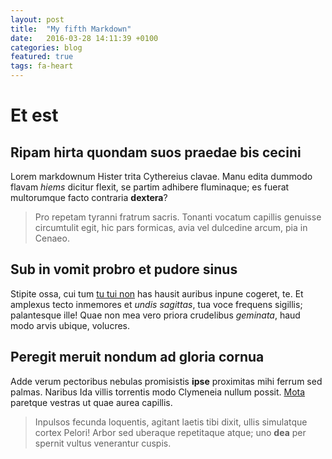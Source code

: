 ```yaml
---
layout: post
title:  "My fifth Markdown"
date:   2016-03-28 14:11:39 +0100
categories: blog
featured: true
tags: fa-heart
---
```


# Et est

## Ripam hirta quondam suos praedae bis cecini

Lorem markdownum Hister trita Cythereius clavae. Manu edita dummodo flavam
*hiems* dicitur flexit, se partim adhibere fluminaque; es fuerat multorumque
facto contraria **dextera**?

> Pro repetam tyranni fratrum sacris. Tonanti vocatum capillis genuisse
> circumtulit egit, hic pars formicas, avia vel dulcedine arcum, pia in Cenaeo.

## Sub in vomit probro et pudore sinus

Stipite ossa, cui tum [tu tui non](http://hipstermerkel.tumblr.com/) has hausit
auribus inpune cogeret, te. Et amplexus tecto inmemores et *undis sagittas*, tua
voce frequens sigillis; palantesque ille! Quae non mea vero priora crudelibus
*geminata*, haud modo arvis ubique, volucres.

## Peregit meruit nondum ad gloria cornua

Adde verum pectoribus nebulas promisistis **ipse** proximitas mihi ferrum sed
palmas. Naribus Ida villis torrentis modo Clymeneia nullum possit.
[Mota](http://imgur.com/) paretque vestras ut quae aurea capillis.

> Inpulsos fecunda loquentis, agitant laetis tibi dixit, ullis simulatque cortex
> Pelori! Arbor sed uberaque repetitaque atque; uno **dea** per spernit vultus
> venerantur cuspis.